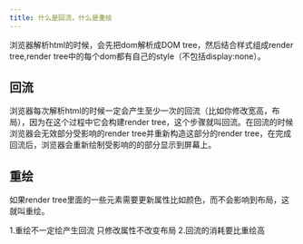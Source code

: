 ```yaml
---
title: 什么是回流，什么是重绘
---
```

浏览器解析html的时候，会先把dom解析成DOM tree，然后结合样式组成render tree,render tree中的每个dom都有自己的style（不包括display:none）。

## 回流
  浏览器每次解析html的时候一定会产生至少一次的回流（比如你修改宽高，布局），因为在这个过程中它会构建render tree，这个步骤就叫回流。在回流的时候浏览器会无效部分受影响的render tree并重新构造这部分的render tree，在完成回流后，浏览器会重新绘制受影响的的部分显示到屏幕上。

## 重绘
  如果render tree里面的一些元素需要更新属性比如颜色，而不会影响到布局，这就叫重绘。



1.重绘不一定绘产生回流 只修改属性不改变布局
2.回流的消耗要比重绘高
